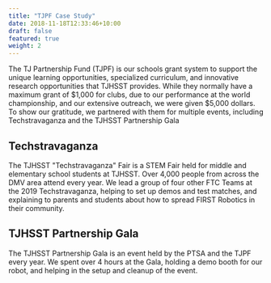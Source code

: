 ```yaml
---
title: "TJPF Case Study"
date: 2018-11-18T12:33:46+10:00
draft: false
featured: true
weight: 2
---
```


The TJ Partnership Fund (TJPF) is our schools grant system to support the unique learning opportunities, specialized curriculum, and innovative research opportunities that TJHSST provides. While they normally have a maximum grant of $1,000 for clubs, due to our performance at the world championship, and our extensive outreach, we were given $5,000 dollars. To show our gratitude, we partnered with them for multiple events, including Techstravaganza and the TJHSST Partnership Gala

## Techstravaganza

The TJHSST "Techstravaganza" Fair is a STEM Fair held for middle and elementary school students at TJHSST. Over 4,000 people from across the DMV area attend every year. We lead a group of four other FTC Teams at the 2019 Techstravaganza, helping to set up demos and test matches, and explaining to parents and students about how to spread FIRST Robotics in their community.

## TJHSST Partnership Gala

The TJHSST Partnership Gala is an event held by the PTSA and the TJPF every year. We spent over 4 hours at the Gala, holding a demo booth for our robot, and helping in the setup and cleanup of the event.
